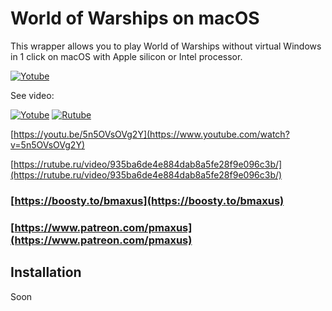 # World of Warships on macOS

This wrapper allows you to play World of Warships without virtual Windows in 1 click on macOS with Apple silicon or Intel processor.

[![Yotube](https://img.youtube.com/vi/5n5OVsOVg2Y/0.jpg)](https://www.youtube.com/watch?v=5n5OVsOVg2Y)

See video:

[![Yotube](https://www.youtube.com/s/desktop/f717390d/img/logos/favicon_144x144.png)](https://www.youtube.com/watch?v=5n5OVsOVg2Y)
[![Rutube](https://static.rutube.ru/static/img/favicon-icons/v3/icon.svg)](https://rutube.ru/video/935ba6de4e884dab8a5fe28f9e096c3b/)

[https://youtu.be/5n5OVsOVg2Y](https://www.youtube.com/watch?v=5n5OVsOVg2Y)

[https://rutube.ru/video/935ba6de4e884dab8a5fe28f9e096c3b/](https://rutube.ru/video/935ba6de4e884dab8a5fe28f9e096c3b/)

### [https://boosty.to/bmaxus](https://boosty.to/bmaxus)
### [https://www.patreon.com/pmaxus](https://www.patreon.com/pmaxus)

## Installation
Soon